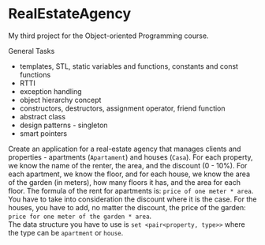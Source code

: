 # RealEstateAgency
My third project for the Object-oriented Programming course.

General Tasks
- templates, STL, static variables and functions, constants and const functions 
- RTTI
- exception handling
- object hierarchy concept
- constructors, destructors, assignment operator, friend function
- abstract class
- design patterns - singleton
- smart pointers

Create an application for a real-estate agency that manages clients and properties - apartments (`Apartament`) and houses (`Casa`). For each property, we know the name of the renter, the area, and the discount (0 - 10%).
For each apartment, we know the floor, and for each house, we know the area of the garden (in meters), how many floors it has, and the area for each
floor.
The formula of the rent for apartments is: 
`price of one meter * area`.
You have to take into consideration the discount where it is the case.
For the houses, you have to add, no matter the discount, the
price of the garden: 
`price for one meter of the garden * area`.
\
The data structure you have to use is
`set <pair<property, type>>` where the type can be `apartment` or `house`.
